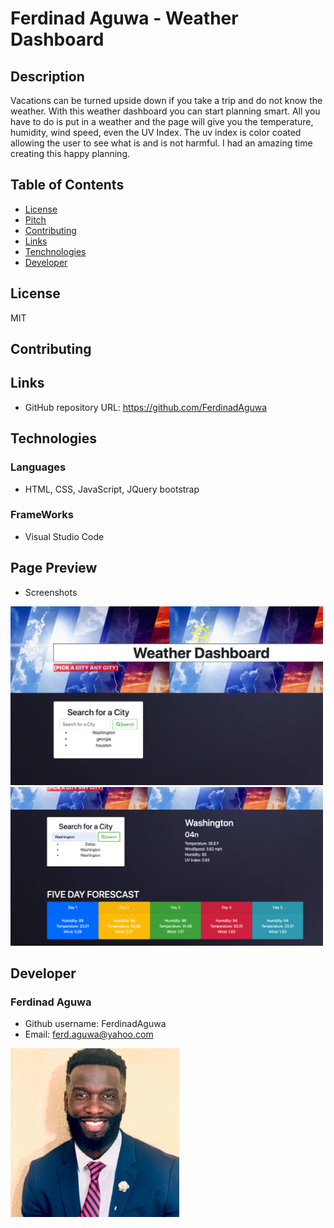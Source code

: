 # Ferdinad Aguwa - Weather Dashboard
## Description
Vacations can be turned upside down if you take a trip and do not know the weather. With this weather dashboard you can start planning smart. All you have to do is put in a weather and the page will give you the temperature, humidity, wind speed, even the UV Index. The uv index is color coated allowing the user to see what is and is not harmful. I had an amazing time creating this happy planning. 

## Table of Contents
* [License](#license)
* [Pitch](#pitch)
* [Contributing](#contributing)
* [Links](#Links)
* [Tenchnologies](#Technologies)
* [Developer](#Developer)
## License
MIT
## Contributing

## Links
* GitHub repository URL: https://github.com/FerdinadAguwa
## Technologies
### Languages
* HTML, CSS, JavaScript, JQuery bootstrap
### FrameWorks
* Visual Studio Code
## Page Preview
* Screenshots

<img src= "images/Screen Shot 2021-01-03 at 8.39.33 PM.png"
alt= "Header to the page "
width=500px
/>
<img src= "images/Screen Shot 2021-01-03 at 8.39.51 PM.png"
alt= "Pictures with the weather sections"
width= 500px
/>



## Developer
### Ferdinad Aguwa 
* Github username: FerdinadAguwa
* Email: ferd.aguwa@yahoo.com

<img src= "images/0.jpeg"
     alt="Contributer Photo"
     width=270px
     style="float: left; margin-right: 10px;"/>